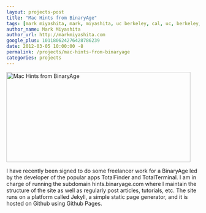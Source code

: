 ```yaml
---
layout: projects-post
title: "Mac Hints from BinaryAge"
tags: [mark miyashita, mark, miyashita, uc berkeley, cal, uc, berkeley, university of california, berkeley, computer science, cs, eecs, electrical engineering, mac, iphone, mac os x, mac hints, binaryage, mac hints from binaryage, tutorial, blog, apple, technology]
author_name: Mark Miyashita
author_url: http://markmiyashita.com
google_plus: 101180624276428786239
date: 2012-03-05 10:00:00 -8
permalink: /projects/mac-hints-from-binaryage
categories: projects
---
```


<a href="http://hints.binaryage.com"><img class="clear blog-image-full-border" width="480" height="235" src="{{site.url}}/images/binaryage.png" title="Mac Hints from BinaryAge"></a>

I have recently been signed to do some freelancer work for a BinaryAge led by the developer of the popular apps TotalFinder and TotalTerminal. I am in charge of running the subdomain hints.binaryage.com where I maintain the structure of the site as well as regularly post articles, tutorials, etc. The site runs on a platform called Jekyll, a simple static page generator, and it is hosted on Github using Github Pages. 